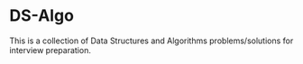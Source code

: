 # DS-Algo
This is a collection of Data Structures and Algorithms problems/solutions for interview preparation.
